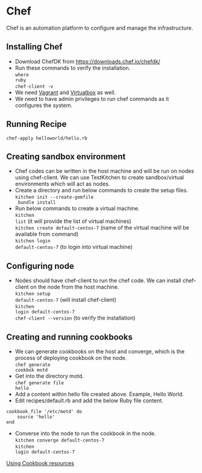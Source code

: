# Chef
Chef is an automation platform to configure and manage the infrastructure.

## Installing Chef
- Download ChefDK from https://downloads.chef.io/chefdk/
- Run these commands to verify the installation.<br/>
    <code>where ruby</code> <br/> 
    <code>chef-client -v</code> 
- We need [Vagrant](https://www.vagrantup.com/downloads.html) and [Virtualbox](https://www.virtualbox.org/wiki/Downloads) as well.
- We need to have admin privileges to run chef commands as it configures the system. 
## Running Recipe
<code>chef-apply helloworld/hello.rb</code>
## Creating sandbox environment
- Chef codes can be written in the host machine and will be run on nodes using chef-client.
We can use TestKitchen to create sandbox/virtual environments which will act as nodes.
- Create a directory and run below commands to create the setup files. <br/>
<code>kitchen init --create-gemfile <br/>
bundle install </code>
- Run below commands to create a virtual machine. <br/>
<code>kitchen list</code> (it will provide the list of virtual machines) <br/>
<code>kitchen create default-centos-7</code> (name of the virtual machine will be available from command)
<br/><code>kitchen login default-centos-7</code> (to login into virtual machine)  

## Configuring node
- Nodes should have chef-client to run the chef code. We can install chef-client on the node from the host machine.
<br><code>kitchen setup default-centos-7</code> (will install chef-client)
<br><code>kitchen login default-centos-7</code>
<br><code>chef-client --version</code> (to verify the installation)

## Creating and running cookbooks
- We can generate cookbooks on the host and converge, which is the process of deploying cookbook on the node.
<br><code>chef generate cookbok motd</code>
- Get into the directory motd.
<br><code>chef generate file hello</code>
- Add a content within hello file created above. Example, Hello World.
- Edit recipes/default.rb and add the below Ruby file content.
```
cookbook_file '/etc/motd' do
    source 'hello'
end
```
- Converse into the node to run the cookbook in the node.
<br><code>kitchen converge default-centos-7</code>
<br><code>kitchen login default-centos-7</code>

[Using Cookbook resources](resource.md)